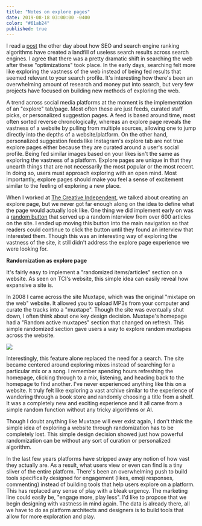 ```yaml
---
title: "Notes on explore pages"
date: 2019-08-18 03:00:00 -0400
color: "#61ab24"
published: true
---
```


I read a [post](https://docs.sendwithses.com/random-stuff/the-internet-is-an-seo-landfill) the other day about how SEO and search engine ranking algorithms have created a landfill of useless search results across search engines. I agree that there was a pretty dramatic shift in searching the web after these "optimizations" took place. In the early days, searching felt more like exploring the vastness of the web instead of being fed results that seemed relevant to your search profile. It's interesting how there's been an overwhelming amount of research and money put into search, but very few projects have focused on building new methods of exploring the web.

A trend across social media platforms at the moment is the implementation of an "explore" tab/page. Most often these are just feeds, curated staff picks, or personalized suggestion pages. A feed is based around time, most often sorted reverse chronologically, whereas an explore page reveals the vastness of a website by pulling from multiple sources, allowing one to jump directly into the depths of a website/platform. On the other hand, personalized suggestion feeds like Instagram's explore tab are not true explore pages either because they are curated around a user's social profile. Being fed similar images based on your likes isn't the same as exploring the vastness of a platform. Explore pages are unique in that they unearth things that are not necessarily the most popular or the most recent. In doing so, users must approach exploring with an open mind. Most importantly, explore pages should make you feel a sense of excitement similar to the feeling of exploring a new place.

When I worked at [The Creative Independent](https://indp.co), we talked about creating an explore page, but we never got far enough along on the idea to define what the page would actually look like. One thing we did implement early on was a [random button](https://thecreativeindependent.com/random/) that served up a random interview from over 600 articles on the site. I ended up moving this button into the main navigation so that readers could continue to click the button until they found an interview that interested them. Though this was an interesting way of exploring the vastness of the site, it still didn't address the explore page experience we were looking for.

**Randomization as explore page**

It's fairly easy to implement a "randomized items/articles" section on a website. As seen on TCI's website, this simple idea can easily reveal how expansive a site is.

In 2008 I came across the site Muxtape, which was the original "mixtape on the web" website. It allowed you to upload MP3s from your computer and curate the tracks into a "muxtape". Though the site was eventually shut down, I often think about one key design decision. Muxtape's homepage had a "Random active muxtapes" section that changed on refresh. This simple randomized section gave users a way to explore random muxtapes across the website.

![](https://files.elliott.computer/images/muxtape.jpg)

Interestingly, this feature alone replaced the need for a search. The site became centered around exploring mixes instead of searching for a particular mix or a song. I remember spending hours refreshing the homepage, clicking through to a mix, listening, and heading back to the homepage to find another. I've never experienced anything like this on a website. It truly felt like exploring a vast archive similar to the experience of wandering through a book store and randomly choosing a title from a shelf. It was a completely new and exciting experience and it all came from a simple random function without any tricky algorithms or AI.

Though I doubt anything like Muxtape will ever exist again, I don't think the simple idea of exploring a website through randomization has to be completely lost. This simple design decision showed just how powerful randomization can be without any sort of curation or personalized algorithm.

In the last few years platforms have stripped away any notion of how vast they actually are. As a result, what users view or even can find is a tiny sliver of the entire platform. There's been an overwhelming push to build tools specifically designed for engagement (likes, emoji responses, commenting) instead of building tools that help users explore on a platform. This has replaced any sense of play with a bleak urgency. The marketing line could easily be, "engage more, play less". I'd like to propose that we begin designing with vastness in mind again. The data is already there, all we have to do as platform architects and designers is to build tools that allow for more exploration and play.
